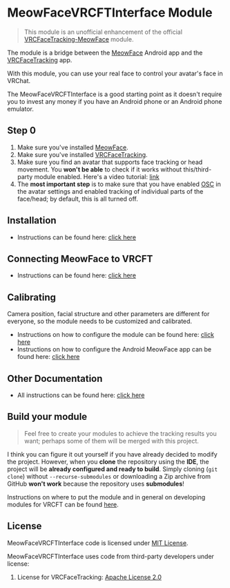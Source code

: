 # MeowFaceVRCFTInterface Module

> This module is an unofficial enhancement of the official [VRCFaceTracking-MeowFace](https://github.com/regzo2/VRCFaceTracking-MeowFace) module.

The module is a bridge between the [MeowFace](https://suvidriel.itch.io/meowface) Android app and the [VRCFaceTracking](https://docs.vrcft.io/) app.

With this module, you can use your real face to control your avatar's face in VRChat.

The MeowFaceVRCFTInterface is a good starting point as it doesn't require you to invest any money if you have an Android phone or an Android phone emulator.

## Step 0

1. Make sure you've installed [MeowFace](https://suvidriel.itch.io/meowface).
2. Make sure you've installed [VRCFaceTracking](https://docs.vrcft.io).
3. Make sure you find an avatar that supports face tracking or head movement. You **won't be able** to check if it works without this/third-party module enabled. Here's a video tutorial: [link](https://youtu.be/aitYy5H9YTM)
4. The **most important step** is to make sure that you have enabled [OSC](https://docs.vrcft.io/docs/intro/getting-started#3%EF%B8%8F-enable-osc-in-vrchat) in the avatar settings and enabled tracking of individual parts of the face/head; by default, this is all turned off.

## Installation

- Instructions can be found here: [click here](https://github.com/Jeka8833/MeowFaceVRCFTInterface/wiki/Install-Module)

## Connecting MeowFace to VRCFT

- Instructions can be found here: [click here](https://github.com/Jeka8833/MeowFaceVRCFTInterface/wiki/Connecting-MeowFace-to-VRCFT)

## Calibrating

Camera position, facial structure and other parameters are different for everyone, so the module needs to be customized and calibrated.

- Instructions on how to configure the module can be found here: [click here](https://github.com/Jeka8833/MeowFaceVRCFTInterface/wiki/Configuring-the-module)
- Instructions on how to configure the Android MeowFace app can be found here: [click here](https://github.com/Jeka8833/MeowFaceVRCFTInterface/wiki/MeowFace)

## Other Documentation

- All instructions can be found here: [click here](https://github.com/Jeka8833/MeowFaceVRCFTInterface/wiki)

## Build your module

> Feel free to create your modules to achieve the tracking results you want; perhaps some of them will be merged with this project.

I think you can figure it out yourself if you have already decided to modify the project. However, when you **clone** the repository using the **IDE**, the project will be **already configured and ready to build**.
Simply cloning (`git clone`) without `--recurse-submodules` or downloading a Zip archive from GitHub **won't work** because the repository uses **submodules**!

Instructions on where to put the module and in general on developing modules for VRCFT can be found [here](https://docs.vrcft.io/docs/vrcft-software/vrcft-sdk/tracking-module).

## License

MeowFaceVRCFTInterface code is licensed under [MIT License](https://github.com/Jeka8833/MeowFaceVRCFTInterface/blob/master/LICENSE).

MeowFaceVRCFTInterface uses code from third-party developers under license:
1. License for VRCFaceTracking: [Apache License 2.0](https://github.com/benaclejames/VRCFaceTracking/blob/master/LICENSE)
